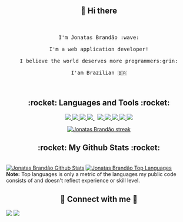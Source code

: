 <h2 align="center"> 👋 Hi there </h2>

<p align="center">
  <br><br>
  <samp>
    I'm Jonatas Brandão :wave:
    <br><br>
    I'm a web application developer!
    <br><br>
    I believe the world deserves more programmers:grin:
    <br><br>
    I'am Brazilian 🇧🇷
  </samp>
</p>

<br>

<h2 align="center"> :rocket: Languages and Tools :rocket:</h2>

<p align="center"> 
    <a href="https://developer.mozilla.org/en-US/docs/Web/JavaScript" target="_blank"> <img src="https://img.icons8.com/color/48/000000/javascript.png"/> </a> 
    <a href="https://www.w3.org/html/" target="_blank"> <img src="https://img.icons8.com/color/48/000000/html-5.png"/> </a> 
    <a href="https://www.w3schools.com/css/" target="_blank"> <img src="https://img.icons8.com/color/48/000000/css3.png"/> </a>  
    <a style="padding-right:8px;" href="https://nodejs.org" target="_blank"> <img src="https://img.icons8.com/color/48/000000/nodejs.png"/> </a> 
    <a href="https://git-scm.com/" target="_blank"> <img src="https://img.icons8.com/color/48/000000/git.png"/> </a>
    <a href="https://reactjs.org/" target="_blank"> <img src="https://img.icons8.com/color/48/000000/react-native.png"/> </a>
    <a href="https://www.w3.org/html/" target="_blank"> <img src="https://img.icons8.com/color/48/000000/postgreesql.png"/> </a>
    <a href="https://www.docker.com/" target="_blank"> <img src="https://img.icons8.com/color/48/000000/docker.png"/> </a>
    <a href="https://ubuntu.com/" target="_blank"> <img src="https://img.icons8.com/color/48/000000/ubuntu--v1.png"/> </a>
</p>

<p align="center">
    <a href="https://github.com/jonbrand/github-readme-streak-stats">
        <img title="🔥 Get streak stats for your profile at git.io/streak-stats" alt="Jonatas Brandão streak" src="https://github-readme-streak-stats.herokuapp.com/?user=jonbrand&theme=black-ice&hide_border=true&stroke=0000&background=060A0CD0"/>
    </a>
</p>

<h2 align="center"> :rocket: My Github Stats :rocket:</h2>

  <br/>
    <a href="https://github.com/jonbrand/github-readme-stats"><img alt="Jonatas Brandão Github Stats" src="https://github-readme-stats.vercel.app/api?username=jonbrand&show_icons=true&count_private=true&theme=react&hide_border=true&bg_color=0D1117" /></a>
  <a href="https://github.com/jonbrand/github-readme-stats"><img alt="Jonatas Brandão Top Languages" src="https://github-readme-stats.vercel.app/api/top-langs/?username=SubhamRaoniar28&langs_count=8&count_private=true&layout=compact&theme=react&hide_border=true&bg_color=0D1117" /></a>
  <br/>
  <b>Note:</b> Top languages is only a metric of the languages my public code consists of and doesn't reflect experience or skill level.

<br/>

<h2 align="center"> 🤙 Connect with me 🤙</h2>
<p align="center">

<a href = "https://www.linkedin.com/in/jonatas-brand%C3%A3o/"><img src="https://img.icons8.com/fluent/48/000000/linkedin.png"/></a>
<a href = "https://www.instagram.com/jon_brand/"><img src="https://img.icons8.com/fluent/48/000000/instagram-new.png"/></a>

</p>
